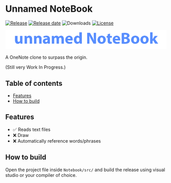 # Unnamed NoteBook

[![Release](https://img.shields.io/github/v/release/Ozzymand/NoteBook?include_prereleases)]((https://github.com/Ozzymand/NoteBook/releases/latest))
[![Release date](https://img.shields.io/github/release-date/Ozzymand/NoteBook)](https://github.com/Ozzymand/NoteBook/releases/latest)
![Downloads](https://img.shields.io/github/downloads/Ozzymand/NoteBook/total)
[![License](https://img.shields.io/github/license/Ozzymand/NoteBook)](https://mit-license.org/)

![alt](https://raw.githubusercontent.com/Ozzymand/NoteBook/main/images/Logo.png)

A OneNote clone to surpass the origin.

(Still very Work In Progress.)

## Table of contents

- [Features](#features)
- [How to build](#how-to-build)

## Features

- ✅ Reads text files
- ❌ Draw
- ❌ Automatically reference words/phrases

## How to build

Open the project file inside `Notebook/src/` and build the release using visual studio or your compiler of choice.
